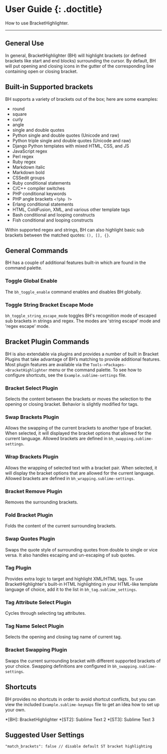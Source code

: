 # User Guide {: .doctitle}
How to use BracketHighlighter.

---

## General Use
In general, BracketHighlighter (BH) will highlight brackets (or defined brackets like start and end blocks) surrounding the cursor.  By default, BH will put opening and closing icons in the gutter of the corresponding line containing open or closing bracket.

## Built-in Supported brackets
BH supports a variety of brackets out of the box; here are some examples:

- round
- square
- curly
- angle
- single and double quotes
- Python single and double quotes (Unicode and raw)
- Python triple single and double quotes (Unicode and raw)
- Django Python templates with mixed HTML, CSS, and JS
- JavaScript regex
- Perl regex
- Ruby regex
- Markdown italic
- Markdown bold
- CSSedit groups
- Ruby conditional statements
- C/C++ compiler switches
- PHP conditional keywords
- PHP angle brackets `<?php ?>`
- Erlang conditional statements
- HTML, ColdFusion, XML, and various other template tags
- Bash conditional and looping constructs
- Fish conditional and looping constructs

Within supported regex and strings, BH can also highlight basic sub brackets between the matched quotes: `(), [], {}`.

## General Commands
BH has a couple of additional features built-in which are found in the command palette.

### Toggle Global Enable
The `bh_toggle_enable` command enables and disables BH globally.

### Toggle String Bracket Escape Mode
`bh_toggle_string_escape_mode` toggles BH's recognition mode of escaped sub brackets in strings and regex.  The modes are 'string escape' mode and 'regex escape' mode.

## Bracket Plugin Commands
BH is also extendable via plugins and provides a number of built in Bracket Plugins that take advantage of BH&rsquo;s matching to provide additional features.  Most plugin features are available via the `Tools->Packages->BracketHighlighter` menu or the command palette.  To see how to configure shortcuts, see the `Example.sublime-settings` file.

### Bracket Select Plugin
Selects the content between the brackets or moves the selection to the opening or closing bracket.  Behavior is slightly modified for tags.

### Swap Brackets Plugin
Allows the swapping of the current brackets to another type of bracket.  When selected, it will displayed the bracket options that allowed for the current language.  Allowed brackets are defined in `bh_swapping.sublime-settings`.

### Wrap Brackets Plugin
Allows the wrapping of selected text with a bracket pair.  When selected, it will display the bracket options that are allowed for the current language.  Allowed brackets are defined in `bh_wrapping.sublime-settings`.

### Bracket Remove Plugin
Removes the surrounding brackets.

### Fold Bracket Plugin
Folds the content of the current surrounding brackets.

### Swap Quotes Plugin
Swaps the quote style of surrounding quotes from double to single or vice versa.  It also handles escaping and un-escaping of sub quotes.

### Tag Plugin
Provides extra logic to target and highlight XML/HTML tags.  To use BracketHighlighter's built-in HTML highlighting in your HTML-like template language of choice, add it to the list in `bh_tag.sublime_settings`.

### Tag Attribute Select Plugin
Cycles through selecting tag attributes.

### Tag Name Select Plugin
Selects the opening and closing tag name of current tag.

### Bracket Swapping Plugin
Swaps the current surrounding bracket with different supported brackets of your choice.  Swapping definitions are configured in `bh_swapping.sublime-settings`.

## Shortcuts
BH provides no shortcuts in order to avoid shortcut conflicts, but you can view the included `Example.sublime-keymaps` file to get an idea how to set up your own.

*[BH]: BracketHighlighter
*[ST2]: Sublime Text 2
*[ST3]: Sublime Text 3

## Suggested User Settings
``` "match_brackets": false // disable default ST bracket highlighting ```
